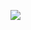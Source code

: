 <p><img align="left" src="https://github-readme-stats.vercel.app/api/top-langs?username=ikbenlike&show_icons=true&theme=dark"/></p>
